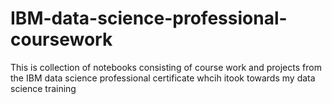 # IBM-data-science-professional-coursework
This is collection of notebooks consisting of course work and projects from the IBM data science professional certificate whcih itook towards my data science training
